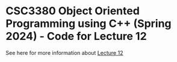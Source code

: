 # CSC3380 Object Oriented Programming using C++ (Spring 2024) - Code for Lecture 12

See here for more information about [Lecture 12][lecture12]

[lecture12]: https://teaching.hkaiser.org/spring2024/csc3380/course/lecture12.html
